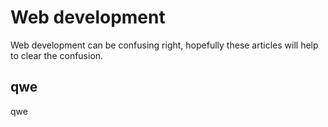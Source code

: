 
# Web development

Web development can be confusing right, hopefully these articles will help to clear the confusion.

## qwe

qwe
